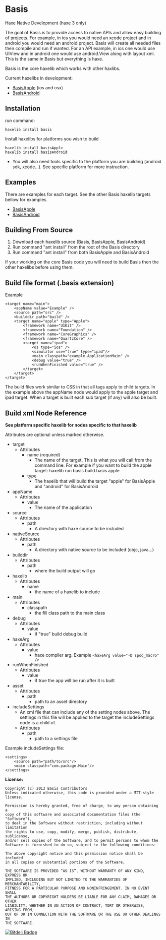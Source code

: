 Basis
=====

Haxe Native Development (haxe 3 only)

The goal of Basis is to provide access to native APIs and allow easy building of projects. For example, in ios you would need an xcode project and in android you would need an android project. Basis will create all needed files then compile and run if wanted.
For an API example, in ios one would use UIView and in android one would use android.View along with layout xml. This is the same in Basis but everything is haxe.

Basis is the core haxelib which works with other haxlibs. 

Current haxelibs in development:

* [BasisApple](https://github.com/Randonee/BasisApple) (ios and osx)
* [BasisAndroid](https://github.com/Randonee/BasisAndroid)

Installation
----------------

run command:

	haxelib install basis
	
Install haxelibs for platforms you wish to build

	haxelib install basisApple
	haxelib install basisAndroid	

* You will also need tools specific to the platform you are building (android sdk, xcode...). See specific platform for more instruction.


	
Examples
----------------

There are examples for each target. See the other Basis haxelib targets bellow for examples.

* [BasisApple](https://github.com/Randonee/BasisApple)
* [BasisAndroid](https://github.com/Randonee/BasisAndroid)



Building From Source
----------------

1. Download each haxelib source (Basis, BasisApple, BasisAndroid)
2. Run command "ant install" from the root of the Basis directory
3. Run command "ant install" from both BasisApple and BasisAndroid

If your working on the core Basis code you will need to build Basis then the other haxelibs before using them.



Build file format (.basis extension)
----------------

Example

	<target name="main">
		<appName value="Example" />
		<source path="src" />
		<builddir path="build" />
		<target name="apple" type="Apple">
			<framework name="UIKit" />
			<framework name="Foundation" />
			<framework name="CoreGraphics" />
			<framework name="QuartzCore" />
			<target name="ipad">
				<os type="ios" />
				<simulator use="true" type="ipad"/>
				<main classpath="example.ApplicationMain" />
				<debug value="true" />
				<runWhenFinished value="true" />
			</target>
		</target>
	</target>

The build files work similar to CSS in that all tags apply to child targets.
In the example above the appName node would apply to the apple target and ipad target.
When a target is built each sub target (if any) will also be built.

Build xml Node Reference
----------------

**See platform specific haxelib for nodes specific to that haxelib**

Attributes are optional unless marked otherwise.

* target
	* Attributes
		* name (required)
			* The name of the target. This is what you will call from the command line. For example if you want to build the apple target: haxelib run basis build.basis apple
		* type
			* The haxelib that will build the target "apple" for BasisApple and "android" for BasisAndroid
* appName
	* Attributes
		* value
			* The name of the application		
* source
	* Attributes
		* path
			* A directory with haxe source to be included
* nativeSource
	* Attributes
		* path
			* A directory with native source to be included (objc, java...)
* builddir
	* Attributes
		* path
			* where the build output will go
* haxelib
	* Attributes
		* name
			* the name of a haxelib to include
* main
	* Attributes
		* classpath
			* the fill class path to the main class
* debug
	* Attributes
		* value
			* if "true" build debug build
* haxeArg
	* Attributes
		* value
			* haxe compiler arg. Example `<haxeArg value="-D spod_macro" />`
* runWhenFinished
	* Attributes
		* value
			* if true the app will be run after it is built
* asset
	* Attributes
		* path
			* path to an asset directory		
* includeSettings
	* An xml file that can include any of the setting nodes above. The settings in this file will be applied to the target the includeSettings node is a child of.
	* Attributes
		* path
			* path to a settings file

Example includeSettings file:

	<settings>
		<source path="path/to/src"/>
		<main classpath="com.package.Main"/>
	</settings>
			
			

**License:**

	Copyright (c) 2013 Basis Contributors
    Unless indicated otherwise, this code is provided under a MIT-style license. 

    Permission is hereby granted, free of charge, to any person obtaining a 
    copy of this software and associated documentation files (the "Software"),
    to deal in the Software without restriction, including without limitation
    the rights to use, copy, modify, merge, publish, distribute, sublicense,
    and/or sell copies of the Software, and to permit persons to whom the
    Software is furnished to do so, subject to the following conditions:

    The above copyright notice and this permission notice shall be included
    in all copies or substantial portions of the Software.

    THE SOFTWARE IS PROVIDED “AS IS”, WITHOUT WARRANTY OF ANY KIND, EXPRESS OR
    IMPLIED, INCLUDING BUT NOT LIMITED TO THE WARRANTIES OF MERCHANTABILITY,
    FITNESS FOR A PARTICULAR PURPOSE AND NONINFRINGEMENT. IN NO EVENT SHALL 
    THE AUTHORS OR COPYRIGHT HOLDERS BE LIABLE FOR ANY CLAIM, DAMAGES OR OTHER
    LIABILITY, WHETHER IN AN ACTION OF CONTRACT, TORT OR OTHERWISE, ARISING FROM,
    OUT OF OR IN CONNECTION WITH THE SOFTWARE OR THE USE OR OTHER DEALINGS IN
    THE SOFTWARE.
    
    
    
[![Bitdeli Badge](https://d2weczhvl823v0.cloudfront.net/Randonee/Basis/trend.png)](https://bitdeli.com/free "Bitdeli Badge")